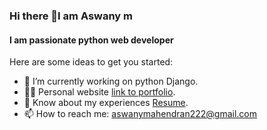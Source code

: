 ### Hi there 👋I am Aswany m
#### I am passionate python web developer


<!-- **Aswanym/Aswanym** is a ✨ _special_ ✨ repository because its `README.md` (this file) appears on your GitHub profile. -->

Here are some ideas to get you started:

- 🌱 I’m currently working on python Django.
- 👨‍💻 Personal website [link to portfolio](https://aswany-portfolio.herokuapp.com/).
- 📄 Know about my experiences [Resume](https://drive.google.com/drive/u/0/my-drive).
- 📫 How to reach me: aswanymahendran222@gmail.com

 
